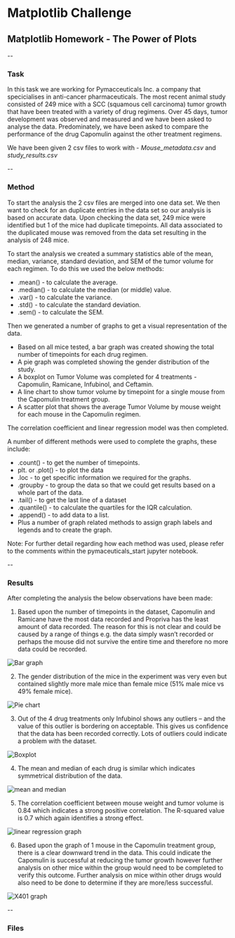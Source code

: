 # Matplotlib Challenge
## Matplotlib Homework - The Power of Plots
--
### Task

In this task we are working for Pymacceuticals Inc. a company that specicialises in anti-cancer pharmaceuticals. The most recent animal study consisted of 249 mice with a SCC (squamous cell carcinoma) tumor growth that have been treated with a variety of drug regimens. Over 45 days, tumor development was observed and measured and we have been asked to analyse the data. Predominately, we have been asked to compare the performance of the drug Capomulin against the other treatment regimens. 

We have been given 2 csv files to work with - _Mouse_metadata.csv_ and _study_results.csv_

--

### Method

To start the analysis the 2 csv files are merged into one data set.
We then want to check for an duplicate entries in the data set so our analysis is based on accurate data. Upon checking the data set, 249 mice were identified but 1 of the mice had duplicate timepoints. All data associated to the duplicated mouse was removed from the data set resulting in the analysis of 248 mice.

To start the analysis we created a summary statistics able of the mean, median, variance, standard deviation, and SEM of the tumor volume for each regimen.
To do this we used the below methods:

* .mean() - to calculate the average.
* .median() - to calculate the median (or middle) value.
* .var() - to calculate the variance.
* .std() - to calculate the standard deviation.
* .sem() - to calculate the SEM.

Then we generated a number of graphs to get a visual representation of the data.

* Based on all mice tested, a bar graph was created showing the total number of timepoints for each drug regimen.
* A pie graph was completed showing the gender distribution of the study.
* A boxplot on Tumor Volume was completed for 4 treatments - Capomulin, Ramicane, Infubinol, and Ceftamin.
* A line chart to show tumor volume by timepoint for a single mouse from the Capomulin treatment group.
* A scatter plot that shows the average Tumor Volume by mouse weight for each mouse in the Capomulin regimen.

The correlation coefficient and linear regression model was then completed.

A number of different methods were used to complete the graphs, these include:

* .count() - to get the number of timepoints.
* plt. or .plot() - to plot the data 
* .loc - to get specific information we required for the graphs.
* .groupby - to group the data so that we could get results based on a whole part of the data.
* .tail() - to get the last line of a dataset
* .quantile() - to calculate the quartiles for the IQR calculation.
* .append() - to add data to a list.
* Plus a number of graph related methods to assign graph labels and legends and to create the graph.

Note: For further detail regarding how each method was used, please refer to the comments within the pymaceuticals_start jupyter notebook. 

--

### Results

After completing the analysis the below observations have been made:
1.	Based upon the number of timepoints in the dataset, Capomulin and Ramicane have the most data recorded and Propriva has the least amount of data recorded. The reason for this is not clear and could be caused by a range of things e.g. the data simply wasn’t recorded or perhaps the mouse did not survive the entire time and therefore no more data could be recorded.

![Bar graph](https://user-images.githubusercontent.com/82348616/121468596-69de8900-c9fe-11eb-92c5-149d8994e3ef.PNG)

2.	The gender distribution of the mice in the experiment was very even but contained slightly more male mice than female mice (51% male mice vs 49% female mice).

![Pie chart](https://user-images.githubusercontent.com/82348616/121468656-84186700-c9fe-11eb-9d4b-17fbf2660e0e.PNG)

3.	Out of the 4 drug treatments only Infubinol shows any outliers – and the value of this outlier is bordering on acceptable. This gives us confidence that the data has been recorded correctly. Lots of outliers could indicate a problem with the dataset.

![Boxplot](https://user-images.githubusercontent.com/82348616/121468688-8da1cf00-c9fe-11eb-9f6e-655f627896b8.PNG)

4.	The mean and median of each drug is similar which indicates symmetrical distribution of the data.

![mean and median](https://user-images.githubusercontent.com/82348616/121468747-aa3e0700-c9fe-11eb-8b54-08526dc4e0c3.PNG)

5.	The correlation coefficient between mouse weight and tumor volume is 0.84 which indicates a strong positive correlation. The R-squared value is 0.7 which again identifies a strong effect.

![linear regression graph](https://user-images.githubusercontent.com/82348616/121468718-a01c0880-c9fe-11eb-8c7e-516ea7c12e33.PNG)

6.	Based upon the graph of 1 mouse in the Capomulin treatment group, there is a clear downward trend in the data. This could indicate the Capomulin is successful at reducing the tumor growth however further analysis on other mice within the group would need to be completed to verify this outcome. Further analysis on mice within other drugs would also need to be done to determine if they are more/less successful.

![X401 graph](https://user-images.githubusercontent.com/82348616/121468734-a4e0bc80-c9fe-11eb-80ce-dd11f5280c4e.PNG)

--

### Files




